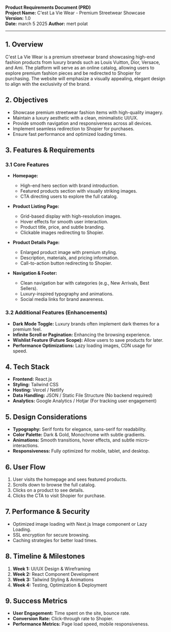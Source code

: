 **Product Requirements Document (PRD)**  
**Project Name:** C'est La Vie Wear - Premium Streetwear Showcase  
**Version:** 1.0  
**Date:** march 5 2025
**Author:** mert polat 
  
---  
  
## **1. Overview**  
C'est La Vie Wear is a premium streetwear brand showcasing high-end fashion products from luxury brands such as Louis Vuitton, Dior, Versace, and Ami. The platform will serve as an online catalog, allowing users to explore premium fashion pieces and be redirected to Shopier for purchasing. The website will emphasize a visually appealing, elegant design to align with the exclusivity of the brand.  
  
## **2. Objectives**  
- Showcase premium streetwear fashion items with high-quality imagery.  
- Maintain a luxury aesthetic with a clean, minimalistic UI/UX.  
- Provide smooth navigation and responsiveness across all devices.  
- Implement seamless redirection to Shopier for purchases.  
- Ensure fast performance and optimized loading times.  
  
## **3. Features & Requirements**  
### **3.1 Core Features**  
- **Homepage:**  
  - High-end hero section with brand introduction.  
  - Featured products section with visually striking images.  
  - CTA directing users to explore the full catalog.  
  
- **Product Listing Page:**  
  - Grid-based display with high-resolution images.  
  - Hover effects for smooth user interaction.  
  - Product title, price, and subtle branding.  
  - Clickable images redirecting to Shopier.  
  
- **Product Details Page:**  
  - Enlarged product image with premium styling.  
  - Description, materials, and pricing information.  
  - Call-to-action button redirecting to Shopier.  
  
- **Navigation & Footer:**  
  - Clean navigation bar with categories (e.g., New Arrivals, Best Sellers).  
  - Luxury-inspired typography and animations.  
  - Social media links for brand awareness.  
  
### **3.2 Additional Features (Enhancements)**  
- **Dark Mode Toggle:** Luxury brands often implement dark themes for a premium feel.  
- **Infinite Scroll or Pagination:** Enhancing the browsing experience.  
- **Wishlist Feature (Future Scope):** Allow users to save products for later.  
- **Performance Optimizations:** Lazy loading images, CDN usage for speed.  
  
## **4. Tech Stack**  
- **Frontend:** React.js  
- **Styling:** Tailwind CSS  
- **Hosting:** Vercel / Netlify  
- **Data Handling:** JSON / Static File Structure (No backend required)  
- **Analytics:** Google Analytics / Hotjar (For tracking user engagement)  
  
## **5. Design Considerations**  
- **Typography:** Serif fonts for elegance, sans-serif for readability.  
- **Color Palette:** Dark & Gold, Monochrome with subtle gradients.  
- **Animations:** Smooth transitions, hover effects, and subtle micro-interactions.  
- **Responsiveness:** Fully optimized for mobile, tablet, and desktop.  
  
## **6. User Flow**  
1. User visits the homepage and sees featured products.  
2. Scrolls down to browse the full catalog.  
3. Clicks on a product to see details.  
4. Clicks the CTA to visit Shopier for purchase.  
  
## **7. Performance & Security**  
- Optimized image loading with Next.js Image component or Lazy Loading.  
- SSL encryption for secure browsing.  
- Caching strategies for better load times.  
  
## **8. Timeline & Milestones**  
1. **Week 1:** UI/UX Design & Wireframing  
2. **Week 2:** React Component Development  
3. **Week 3:** Tailwind Styling & Animations  
4. **Week 4:** Testing, Optimization & Deployment  
  
## **9. Success Metrics**  
- **User Engagement:** Time spent on the site, bounce rate.  
- **Conversion Rate:** Click-through rate to Shopier.  
- **Performance Metrics:** Page load speed, mobile responsiveness.  
  

